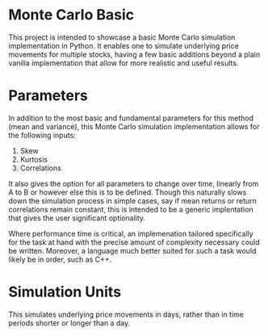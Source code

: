 # Monte Carlo Basic

This project is intended to showcase a basic Monte Carlo simulation implementation in Python. It enables one to simulate underlying price movements for multiple stocks, having a few basic additions beyond a plain vanilla implementation that allow for more realistic and useful results.

# Parameters

In addition to the most basic and fundamental parameters for this method (mean and variance), this Monte Carlo simulation implementation allows for the following inputs:

1) Skew
2) Kurtosis
3) Correlations

It also gives the option for all parameters to change over time, linearly from A to B or however else this is to be defined. Though this naturally slows down the simulation process in simple cases, say if mean returns or return correlations remain constant, this is intended to be a generic implentation that gives the user significant optionality.

Where performance time is critical, an implemenation tailored specifically for the task at hand with the precise amount of complexity necessary could be written. Moreover, a language much better suited for such a task would likely be in order, such as C++.

# Simulation Units

This simulates underlying price movements in days, rather than in time periods shorter or longer than a day.
